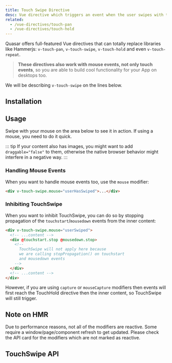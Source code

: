 ```yaml
---
title: Touch Swipe Directive
desc: Vue directive which triggers an event when the user swipes with the finger or mouse on a component or element.
related:
  - /vue-directives/touch-pan
  - /vue-directives/touch-hold
---
```

Quasar offers full-featured Vue directives that can totally replace libraries like Hammerjs: `v-touch-pan`, `v-touch-swipe`, `v-touch-hold` and even `v-touch-repeat`.

> **These directives also work with mouse events, not only touch events**, so you are able to build cool functionality for your App on desktops too.

We will be describing `v-touch-swipe` on the lines below.

## Installation
<doc-installation directives="TouchSwipe" />

## Usage
Swipe with your mouse on the area below to see it in action. If using a mouse, you need to do it quick.

::: tip
If your content also has images, you might want to add `draggable="false"` to them, otherwise the native browser behavior might interfere in a negative way.
:::

<doc-example title="All directions" file="TouchSwipe/Basic" />

<doc-example title="One direction only" file="TouchSwipe/Right" />

<doc-example title="Several directions" file="TouchSwipe/UpOrLeft" />

### Handling Mouse Events
When you want to handle mouse events too, use the `mouse` modifier:

```html
<div v-touch-swipe.mouse="userHasSwiped">...</div>
```

### Inhibiting TouchSwipe
When you want to inhibit TouchSwipe, you can do so by stopping propagation of the `touchstart`/`mousedown` events from the inner content:

```html
<div v-touch-swipe.mouse="userSwiped">
  <!-- ...content -->
  <div @touchstart.stop @mousedown.stop>
    <!--
      TouchSwipe will not apply here because
      we are calling stopPropagation() on touchstart
      and mousedown events
    -->
  </div>
  <!-- ...content -->
</div>
```

However, if you are using `capture` or `mouseCapture` modifiers then events will first reach the TouchHold directive then the inner content, so TouchSwipe will still trigger.

## Note on HMR
Due to performance reasons, not all of the modifiers are reactive. Some require a window/page/component refresh to get updated. Please check the API card for the modifiers which are not marked as reactive.

## TouchSwipe API
<doc-api file="TouchSwipe" />
